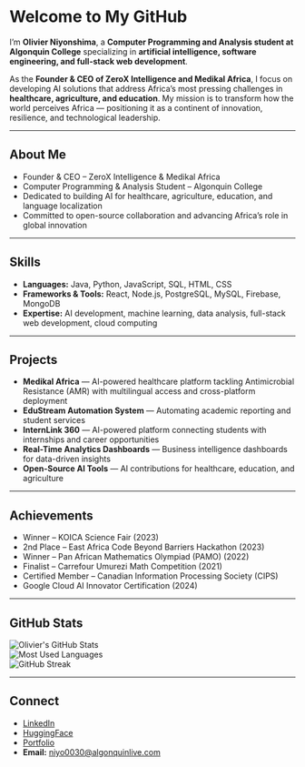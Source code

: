# Welcome to My GitHub  

I’m **Olivier Niyonshima**, a **Computer Programming and Analysis student at Algonquin College** specializing in **artificial intelligence, software engineering, and full-stack web development**.  

As the **Founder & CEO of ZeroX Intelligence and Medikal Africa**, I focus on developing AI solutions that address Africa’s most pressing challenges in **healthcare, agriculture, and education**. My mission is to transform how the world perceives Africa — positioning it as a continent of innovation, resilience, and technological leadership.  

---

## About Me  
- Founder & CEO – ZeroX Intelligence & Medikal Africa  
- Computer Programming & Analysis Student – Algonquin College  
- Dedicated to building AI for healthcare, agriculture, education, and language localization  
- Committed to open-source collaboration and advancing Africa’s role in global innovation  

---

## Skills  
- **Languages:** Java, Python, JavaScript, SQL, HTML, CSS  
- **Frameworks & Tools:** React, Node.js, PostgreSQL, MySQL, Firebase, MongoDB  
- **Expertise:** AI development, machine learning, data analysis, full-stack web development, cloud computing  

---

## Projects  
- **Medikal Africa** — AI-powered healthcare platform tackling Antimicrobial Resistance (AMR) with multilingual access and cross-platform deployment  
- **EduStream Automation System** — Automating academic reporting and student services  
- **InternLink 360** — AI-powered platform connecting students with internships and career opportunities  
- **Real-Time Analytics Dashboards** — Business intelligence dashboards for data-driven insights  
- **Open-Source AI Tools** — AI contributions for healthcare, education, and agriculture  

---

## Achievements  
- Winner – KOICA Science Fair (2023)  
- 2nd Place – East Africa Code Beyond Barriers Hackathon (2023)  
- Winner – Pan African Mathematics Olympiad (PAMO) (2022)  
- Finalist – Carrefour Umurezi Math Competition (2021)  
- Certified Member – Canadian Information Processing Society (CIPS)  
- Google Cloud AI Innovator Certification (2024)  

---

## GitHub Stats  
![Olivier's GitHub Stats](https://github-readme-stats.vercel.app/api?username=OlivierNDev&show_icons=true&theme=default)  
![Most Used Languages](https://github-readme-stats.vercel.app/api/top-langs/?username=OlivierNDev&layout=compact&theme=default)  
![GitHub Streak](https://github-readme-streak-stats.herokuapp.com/?user=OlivierNDev&theme=default)  

---

## Connect  
- [LinkedIn](https://www.linkedin.com/in/olivier-niyonshima-aa2b36236/)  
- [HuggingFace](https://huggingface.co/OlivierNDev)  
- [Portfolio](https://olivierndev.github.io/My-personal-Portfolio-website/)  
- **Email:** niyo0030@algonquinlive.com  
